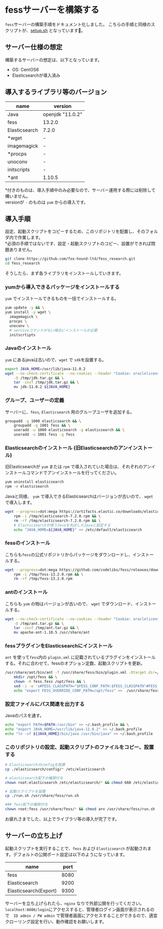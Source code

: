 # fessサーバーを構築する

`fess`サーバーの構築手順をドキュメント化しました。
こちらの手順と同様のスクリプトが、[setup.sh](setup.sh) となっています。

## サーバー仕様の想定

構築するサーバーの想定は、以下となっています。

- OS: CentOS6
- Elasticsearchが導入済み

## 導入するライブラリ等のバージョン

| name          | version          |
| ------------- | ---------------- |
| Java          | openjdk "11.0.2" |
| fess          | 13.2.0           |
| Elasticsearch | 7.2.0            |
| *wget         | -                |
| imagemagick   | -                |
| *procps       | -                |
| unoconv       | -                |
| initscripts   | -                |
| *ant          | 1.10.5           |

*付きのものは、導入手順中のみ必要なので、サーバー運用する際には削除して構いません。  
versionが `-` のものは `yum` からの導入です。

## 導入手順

設定、起動スクリプトをコピーするため、このリポジトリを配置し、そのフォルダ内で作業します。  
*必須の手順ではないです、設定・起動スクリプトのコピー、設置ができれば問題ありません。

```bash
git clone https://github.com/fox-hound-ltd/fess_research.git
cd fess_research
```

そうしたら、まず各ライブラリをインストールしていきます。

### yumから導入できるパッケージをインストールする

`yum` でインストールできるものを一括でインストールする。

```bash
yum update -y && \
yum install -y wget \
  imagemagick \
  procps \
  unoconv \
  # serviceコマンドがない場合にインストールが必要
  initscrtipts
```

### Javaのインストール

`yum` にあるjavaは古いので、`wget` で `sdk`を設置する。

```bash
export JAVA_HOME=/usr/lib/java-11.0.2
wget --no-check-certificate --no-cookies --header "Cookie: oraclelicense=accept-securebackup-cookie" https://download.java.net/java/GA/jdk11/9/GPL/openjdk-11.0.2_linux-x64_bin.tar.gz \
    -O /tmp/jdk.tar.gz && \
    tar -zxvf /tmp/jdk.tar.gz && \
    mv jdk-11.0.2 ${JAVA_HOME}
```

### グループ、ユーザーの定義

サーバーに、`fess`, `Elasticsearch` 用のグループユーザを追加する。

```bash
groupadd -g 1000 elasticsearch && \
    groupadd -g 1001 fess && \
    useradd -u 1000 elasticsearch -g elasticsearch && \
    useradd -u 1001 fess -g fess
```

### Elasticsearchのインストール (旧Elasticsearchのアンインストール)

旧Elasticsearchが `yum` または `rpm` で導入されていた場合は、それぞれのアンインストールコマンドでアンインストールを行ってください。

```bash
yum uninstall elasticsearch
rpm -e elasticsearch
```

Javaと同様、 `yum` で導入できるElasticsearchはバージョンが古いので、 `wget` で導入します。

```bash
wget --progress=dot:mega https://artifacts.elastic.co/downloads/elasticsearch/elasticsearch-oss-7.2.0-x86_64.rpm -O /tmp/elasticsearch-7.2.0.rpm && \
    rpm -i /tmp/elasticsearch-7.2.0.rpm && \
    rm -rf /tmp/elasticsearch-7.2.0.rpm && \
    # Elasticsearchが使うJavaを先述したJavaに設定する
    echo "JAVA_HOME=${JAVA_HOME}" >> /etc/default/elasticsearch
```

### fessのインストール

こちらも`fess`の公式リポジトリからパッケージをダウンロードし、インストールする。

```bash
wget --progress=dot:mega https://github.com/codelibs/fess/releases/download/fess-13.2.0/fess-13.2.0.rpm -O /tmp/fess-13.2.0.rpm && \
    rpm -i /tmp/fess-13.2.0.rpm && \
    rm -rf /tmp/fess-13.2.0.rpm
```

### antのインストール

こちらも `yum` の物はバージョンが古いので、 `wget` でダウンロード、インストールする。

```bash
wget --no-check-certificate --no-cookies --header "Cookie: oraclelicense=accept-securebackup-cookie" http://www.apache.org/dist/ant/binaries/apache-ant-1.10.5-bin.tar.gz \
    -O /tmp/ant.tar.gz && \
    tar -zxvf /tmp/ant.tar.gz && \
    mv apache-ant-1.10.5 /usr/share/ant
```

### fessプラグインをElasticsearchにインストール

`ant` を使って`fess`内の `plugin.xml` に記載されているプラグインをインストールする。それに合わせて、fessのオプション定数、起動スクリプトを更新。

```bash
/usr/share/ant/bin/ant -f /usr/share/fess/bin/plugin.xml -Dtarget.dir=/tmp -Dplugins.dir=/usr/share/elasticsearch/plugins install.plugins && \
    mkdir /opt/fess && \
    chown -R fess.fess /opt/fess && \
    sed -i -e 's#FESS_CLASSPATH="$FESS_CONF_PATH:$FESS_CLASSPATH"#FESS_CLASSPATH="$FESS_OVERRIDE_CONF_PATH:$FESS_CONF_PATH:$FESS_CLASSPATH"#g' /usr/share/fess/bin/fess && \
    echo "export FESS_OVERRIDE_CONF_PATH=/opt/fess" >>  /usr/share/fess/bin/fess.in.sh
```

### 設定ファイルにパス関連を出力する

Javaのパスを通す。

```bash
echo "export PATH=$PATH:/usr/bin" >> ~/.bash_profile && \
echo "export JAVA_HOME=/usr/lib/java-11.0.2" >> ~/.bash_profile
echo "ln -sf ${JAVA_HOME}/bin/java /usr/bin/java" >> ~/.bash_profile
```

### このリポジトリの設定、起動スクリプトのファイルをコピー、設置する

```bash
# Elasticsearchのconfigを設置
cp ./elasticsearch/config/* /etc/elasticsearch

# elasticsearch配下の権限付与
chown root:elasticsearch /etc/elasticsearch/* && chmod 660 /etc/elasticsearch/*

# 起動スクリプトを設置
cp ./run.sh /usr/share/fess/run.sh

### fess配下の権限付与
chown root:fess /usr/share/fess/* && chmod a+x /usr/share/fess/run.sh
```

お疲れさまでした、以上でライブラリ等の導入が完了です。

## サーバーの立ち上げ

起動スクリプトを実行することで、`fess` および `Elasticsearch` が起動されます。デフォルトの公開ポート設定は以下のようになっています。

| name                  | port |
| --------------------- | ---- |
| fess                  | 8080 |
| Elasticsearch         | 9200 |
| Elasticsearch(Export) | 9300 |

サーバーを立ち上げられたら、`nginx` なりで外部公開を行ってください。
`localhost:8080/login`にアクセスすると、管理者ログイン画面が表示されるので　`ID admin / PW admin` で管理者画面にアクセスすることができるので、適宜クローリング設定を行い、動作確認をお願いします。
